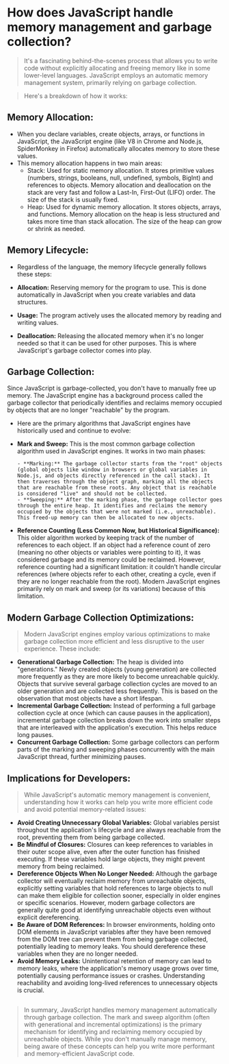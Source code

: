 # How does JavaScript handle memory management and garbage collection?

> It's a fascinating behind-the-scenes process that allows you to write code without explicitly allocating and freeing memory like in some lower-level languages. JavaScript employs an automatic memory management system, primarily relying on garbage collection.

> Here's a breakdown of how it works:

## Memory Allocation:

- When you declare variables, create objects, arrays, or functions in JavaScript, the JavaScript engine (like V8 in Chrome and Node.js, SpiderMonkey in Firefox) automatically allocates memory to store these values.
- This memory allocation happens in two main areas:
  - Stack: Used for static memory allocation. It stores primitive values (numbers, strings, booleans, null, undefined, symbols, BigInt) and references to objects. Memory allocation and deallocation on the stack are very fast and follow a Last-In, First-Out (LIFO) order. The size of the stack is usually fixed.
  - Heap: Used for dynamic memory allocation. It stores objects, arrays, and functions. Memory allocation on the heap is less structured and takes more time than stack allocation. The size of the heap can grow or shrink as needed.

## Memory Lifecycle:

- Regardless of the language, the memory lifecycle generally follows these steps:

- **Allocation:** Reserving memory for the program to use. This is done automatically in JavaScript when you create variables and data structures.
- **Usage:** The program actively uses the allocated memory by reading and writing values.
- **Deallocation:** Releasing the allocated memory when it's no longer needed so that it can be used for other purposes. This is where JavaScript's garbage collector comes into play.

## Garbage Collection:

Since JavaScript is garbage-collected, you don't have to manually free up memory. The JavaScript engine has a background process called the garbage collector that periodically identifies and reclaims memory occupied by objects that are no longer "reachable" by the program.

- Here are the primary algorithms that JavaScript engines have historically used and continue to evolve:

- **Mark and Sweep:** This is the most common garbage collection algorithm used in JavaScript engines. It works in two main phases:

      - **Marking:** The garbage collector starts from the "root" objects (global objects like window in browsers or global variables in Node.js, and objects directly referenced in the call stack). It then traverses through the object graph, marking all the objects that are reachable from these roots. Any object that is reachable is considered "live" and should not be collected.  
      - **Sweeping:** After the marking phase, the garbage collector goes through the entire heap. It identifies and reclaims the memory occupied by the objects that were not marked (i.e., unreachable). This freed-up memory can then be allocated to new objects.  

- **Reference Counting (Less Common Now, but Historical Significance):** This older algorithm worked by keeping track of the number of references to each object. If an object had a reference count of zero (meaning no other objects or variables were pointing to it), it was considered garbage and its memory could be reclaimed. However, reference counting had a significant limitation: it couldn't handle circular references (where objects refer to each other, creating a cycle, even if they are no longer reachable from the root). Modern JavaScript engines primarily rely on mark and sweep (or its variations) because of this limitation.

## Modern Garbage Collection Optimizations:

> Modern JavaScript engines employ various optimizations to make garbage collection more efficient and less disruptive to the user experience. These include:

- **Generational Garbage Collection:** The heap is divided into "generations." Newly created objects (young generation) are collected more frequently as they are more likely to become unreachable quickly. Objects that survive several garbage collection cycles are moved to an older generation and are collected less frequently. This is based on the observation that most objects have a short lifespan.
- **Incremental Garbage Collection:** Instead of performing a full garbage collection cycle at once (which can cause pauses in the application), incremental garbage collection breaks down the work into smaller steps that are interleaved with the application's execution. This helps reduce long pauses.
- **Concurrent Garbage Collection:** Some garbage collectors can perform parts of the marking and sweeping phases concurrently with the main JavaScript thread, further minimizing pauses.

## Implications for Developers:

> While JavaScript's automatic memory management is convenient, understanding how it works can help you write more efficient code and avoid potential memory-related issues:

- **Avoid Creating Unnecessary Global Variables:** Global variables persist throughout the application's lifecycle and are always reachable from the root, preventing them from being garbage collected.
- **Be Mindful of Closures:** Closures can keep references to variables in their outer scope alive, even after the outer function has finished executing. If these variables hold large objects, they might prevent memory from being reclaimed.
- **Dereference Objects When No Longer Needed:** Although the garbage collector will eventually reclaim memory from unreachable objects, explicitly setting variables that hold references to large objects to null can make them eligible for collection sooner, especially in older engines or specific scenarios. However, modern garbage collectors are generally quite good at identifying unreachable objects even without explicit dereferencing.
- **Be Aware of DOM References:** In browser environments, holding onto DOM elements in JavaScript variables after they have been removed from the DOM tree can prevent them from being garbage collected, potentially leading to memory leaks. You should dereference these variables when they are no longer needed.
- **Avoid Memory Leaks:** Unintentional retention of memory can lead to memory leaks, where the application's memory usage grows over time, potentially causing performance issues or crashes. Understanding reachability and avoiding long-lived references to unnecessary objects is crucial.

##

> In summary, JavaScript handles memory management automatically through garbage collection. The mark and sweep algorithm (often with generational and incremental optimizations) is the primary mechanism for identifying and reclaiming memory occupied by unreachable objects. While you don't manually manage memory, being aware of these concepts can help you write more performant and memory-efficient JavaScript code.
